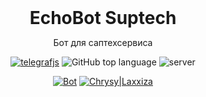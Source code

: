 <header>
<h1 style="display: inline">EchoBot Suptech</h1>

Бот для саптехсервиса
  
[![telegrafjs](https://img.shields.io/badge/telegraf.js-grey?style=flat-square&logo=telegram)](https://github.com/telegraf/telegraf)
![GitHub top language](https://img.shields.io/github/languages/top/Laxxiza/suptech_bot)
![server](https://img.shields.io/badge/On%20server-Yes-green)
  
[![Bot](https://img.shields.io/badge/Bot-grey?style=flat-square&logo=telegram)](https://t.me/SupTestedbot)
[![Chrysy|Laxxiza](https://img.shields.io/badge/Chrysy-grey?style=flat-square&logo=telegram)](https://t.me/lunachrysy)
</header>
